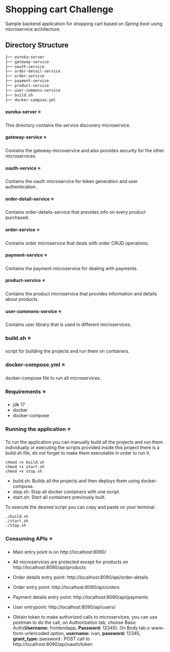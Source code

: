 # Shopping cart Challenge

Sample backend application for shopping cart based on *Spring boot* using microservice architecture.

## Directory Structure
```bash
├── eureka-server
├── gateway-service
├── oauth-service
├── order-detail-service
├── order-service
├── payment-service
├── product-service
├── user-commons-service
├── build.sh
├── docker-compose.yml
```



#### eureka-server :star:
This directory contains the service discovery microservice.

#### gateway-service :star:
Contains the gateway microservice and also provides security for the other microservices.

#### oauth-service :star:
Contains the oauth microservice for token generation and user authentication.

#### order-detail-service :star:
Contains order-details-service that provides info on every product purchased.

#### order-service :star:
Contains order microservice that deals with order CRUD operations.

#### payment-service :star:
Contains the payment microservice for dealing with payments.

#### product-service :star:
Contains the product microservice that provides information and details about products.

#### user-commons-service :star:
Contains user library that is used in different microservices.

### build.sh :star:
script for building the projects and run them on containers.

### docker-compose.yml :star:
docker-compose file to run all microservices.

### Requirements :star:

* jdk 17
* docker
* docker-compose

### Running  the application :star:

To run the application  you can manually build all the projects and run them individually or executing the scripts provided inside this project there is a build.sh file, do not forget to make them executable in order to run it.

```
chmod +x build.sh
chmod +x start.sh
chmod +x stop.sh
```

  * build.sh: Builds all the projects and then deploys them using docker-compose.
  * stop.sh: Stop all docker containers with one script.
  * start.sh: Start all containers previously built.

To execute the desired script you can copy and paste on your terminal.

```
./build.sh
./start.sh
./stop.sh
```

### Consuming APIs :star:

* Main entry point is on http://localhost:8090/
* All microservices are protected except for products on http://localhost:8090/api/products
* Order details entry point: http://localhost:8090/api/order-details
* Order entry point: http://localhost:8090/api/orders
* Payment details entry point: http://localhost:8090/api/payments
* User entrypoint: http://localhost:8090/api/users/

* Obtain token to make authorized calls to microservices, you can use postman to do the call, on Authorization tab, choose Basic Auth(**Username:** frontendapp, **Password:** 12345). On Body tab x-www-form-urlencoded option, **username:** ivan, **password:** 12345, **grant_type:** password : POST call to http://localhost:8090/api/oauth/token
